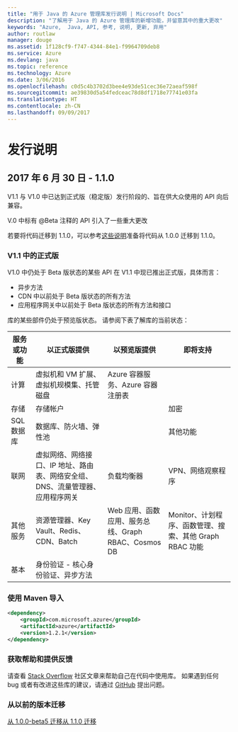 ```yaml
---
title: "用于 Java 的 Azure 管理库发行说明 | Microsoft Docs"
description: "了解用于 Java 的 Azure 管理库的新增功能，并留意其中的重大更改"
keywords: "Azure,  Java, API, 参考, 说明, 更新, 弃用"
author: routlaw
manager: douge
ms.assetid: 1f128cf9-f747-4344-84e1-f9964709deb8
ms.service: Azure
ms.devlang: java
ms.topic: reference
ms.technology: Azure
ms.date: 3/06/2016
ms.openlocfilehash: c0d5c4b3702d3bee4e93de51cec36e72aeaf598f
ms.sourcegitcommit: ae39830d5a54fedceac78d8df1718e77741e03fa
ms.translationtype: HT
ms.contentlocale: zh-CN
ms.lasthandoff: 09/09/2017
---
```

# <a name="release-notes"></a>发行说明 

## <a name="june-30-2017---110"></a>2017 年 6 月 30 日 - 1.1.0 

V1.1 与 V1.0 中已达到正式版（稳定版）发行阶段的、旨在供大众使用的 API 向后兼容。

V.0 中标有 @Beta 注释的 API 引入了一些重大更改

若要将代码迁移到 1.1.0，可以参考[这些说明](https://github.com/Azure/azure-sdk-for-java/blob/master/notes/prepare-for-1.1.0.md)准备将代码从 1.0.0 迁移到 1.1.0。

### <a name="generally-availabile-in-v11"></a>V1.1 中的正式版

V1.0 中仍处于 Beta 版状态的某些 API 在 V1.1 中现已推出正式版，具体而言：

- 异步方法
- CDN 中以前处于 Beta 版状态的所有方法
- 应用程序网关中以前处于 Beta 版状态的所有方法和接口

 库的某些部件仍处于预览版状态。 请参阅下表了解库的当前状态：

服务或功能 | 以正式版提供 | 以预览版提供  | 即将支持 |
---------|---------|---------|---------|
计算  | 虚拟机和 VM 扩展、虚拟机规模集、托管磁盘   | Azure 容器服务、Azure 容器注册表 |    |
存储   |  存储帐户       |         |   加密      |
SQL 数据库  | 数据库、防火墙、弹性池        |         |   其他功能      |
联网    |  虚拟网络、网络接口、IP 地址、路由表、网络安全组、DNS、流量管理器、应用程序网关  |    负载均衡器     |   VPN、网络观察程序   |
其他服务    |  资源管理器、Key Vault、Redis、CDN、Batch       |  Web 应用、函数应用、服务总线、Graph RBAC、Cosmos DB   | Monitor、计划程序、函数管理、搜索、其他 Graph RBAC 功能        |
基本     |   身份验证 - 核心身份验证、异步方法       |      |         |

### <a name="import-with-maven"></a>使用 Maven 导入

```XML
<dependency>
    <groupId>com.microsoft.azure</groupId>
    <artifactId>azure</artifactId>
    <version>1.2.1</version>
</dependency>
```

### <a name="get-help-and-give-feedback"></a>获取帮助和提供反馈

请查看 [Stack Overflow](http://stackoverflow.com/questions/tagged/azure-java-sdk) 社区文章来帮助自己在代码中使用库。 如果遇到任何 bug 或者有改进这些库的建议，请通过 [GitHub](https://github.com/Azure/azure-sdk-for-java/issues) 提出问题。

### <a name="migrate-from-previous-releases"></a>从以前的版本迁移

[从 1.0.0-beta5 迁移](https://github.com/Azure/azure-sdk-for-java/blob/master/notes/prepare-for-1.0.0.md)[从 1.1.0 迁移](https://github.com/Azure/azure-sdk-for-java/blob/master/notes/prepare-for-1.1.0.md)


